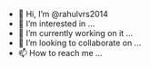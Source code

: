 - 👋 Hi, I’m @rahulvrs2014
- 👀 I’m interested in ...
- 🌱 I’m currently working on it ...
- 💞️ I’m looking to collaborate on ...
- 📫 How to reach me ...

<!---
rahulvrs2014/rahulvrs2014 is a ✨ special ✨ repository because its `README.md` (this file) appears on your GitHub profile.
You can click the Preview link to take a look at your changes.
--->
